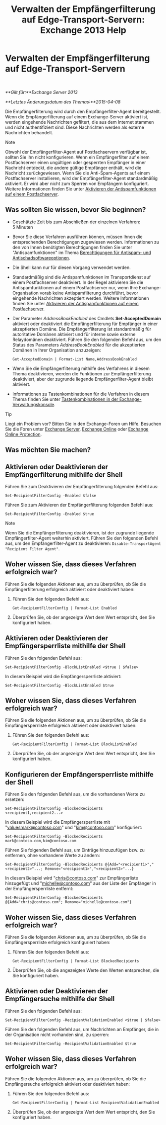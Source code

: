 ﻿---
title: 'Verwalten der Empfängerfilterung auf Edge-Transport-Servern: Exchange 2013 Help'
TOCTitle: Verwalten der Empfängerfilterung auf Edge-Transport-Servern
ms:assetid: f2d0041f-2872-4669-95ec-443233f4956d
ms:mtpsurl: https://technet.microsoft.com/de-de/library/Bb125187(v=EXCHG.150)
ms:contentKeyID: 50477065
ms.date: 05/22/2018
mtps_version: v=EXCHG.150
ms.translationtype: MT
---

# Verwalten der Empfängerfilterung auf Edge-Transport-Servern

 

_**Gilt für:**Exchange Server 2013_

_**Letztes Änderungsdatum des Themas:**2015-04-08_

Die Empfängerfilterung wird durch den Empfängerfilter-Agent bereitgestellt. Wenn die Empfängerfilterung auf einem Exchange-Server aktiviert ist, werden eingehende Nachrichten gefiltert, die aus dem Internet stammen und nicht authentifiziert sind. Diese Nachrichten werden als externe Nachrichten behandelt.


> [!NOTE]
> Obwohl der Empfängerfilter-Agent auf Postfachservern verfügbar ist, sollten Sie ihn nicht konfigurieren. Wenn ein Empfängerfilter auf einem Postfachserver einen ungültigen oder gesperrten Empfänger in einer Nachricht entdeckt, die andere gültige Empfänger enthält, wird die Nachricht zurückgewiesen. Wenn Sie die Anti-Spam-Agents auf einem Postfachserver installieren, wird der Empfängerfilter-Agent standardmäßig aktiviert. Er wird aber nicht zum Sperren von Empfängern konfiguriert. Weitere Informationen finden Sie unter <A href="enable-anti-spam-functionality-on-mailbox-servers-exchange-2013-help.md">Aktivieren der Antispamfunktionen auf einem Postfachserver</A>.



## Was sollten Sie wissen, bevor Sie beginnen?

  - Geschätzte Zeit bis zum Abschließen der einzelnen Verfahren: 5 Minuten

  - Bevor Sie diese Verfahren ausführen können, müssen Ihnen die entsprechenden Berechtigungen zugewiesen werden. Informationen zu den von Ihnen benötigten Berechtigungen finden Sie unter "Antispamfunktionen" im Thema [Berechtigungen für Antispam- und Antischadsoftwareoptionen](anti-spam-and-anti-malware-permissions-exchange-2013-help.md).

  - Die Shell kann nur für diesen Vorgang verwendet werden.

  - Standardmäßig sind die Antispamfunktionen im Transportdienst auf einem Postfachserver deaktiviert. In der Regel aktivieren Sie die Antispamfunktionen auf einem Postfachserver nur, wenn Ihre Exchange-Organisation vorab keine Antispamfilterung durchführt, bevor eingehende Nachrichten akzeptiert werden. Weitere Informationen finden Sie unter [Aktivieren der Antispamfunktionen auf einem Postfachserver](enable-anti-spam-functionality-on-mailbox-servers-exchange-2013-help.md).

  - Der Parameter *AddressBookEnabled* des Cmdlets **Set-AcceptedDomain** aktiviert oder deaktiviert die Empfängerfilterung für Empfänger in einer akzeptierten Domäne. Die Empfängerfilterung ist standardmäßig für autoritative Domänen aktiviert und für interne sowie externe Relaydomänen deaktiviert. Führen Sie den folgenden Befehl aus, um den Status des Parameters *AddressBookEnabled* für die akzeptierten Domänen in Ihrer Organisation anzuzeigen:
    
        Get-AcceptedDomain | Format-List Name,AddressBookEnabled

  - Wenn Sie die Empfängerfilterung mithilfe des Verfahrens in diesem Thema deaktivieren, werden die Funktionen zur Empfängerfilterung deaktiviert, aber der zugrunde liegende Empfängerfilter-Agent bleibt aktiviert.

  - Informationen zu Tastenkombinationen für die Verfahren in diesem Thema finden Sie unter [Tastenkombinationen in der Exchange-Verwaltungskonsole](keyboard-shortcuts-in-the-exchange-admin-center-exchange-online-protection-help.md).


> [!TIP]
> Liegt ein Problem vor? Bitten Sie in den Exchange-Foren um Hilfe. Besuchen Sie die Foren unter <A href="https://go.microsoft.com/fwlink/p/?linkid=60612">Exchange Server</A>, <A href="https://go.microsoft.com/fwlink/p/?linkid=267542">Exchange Online</A> oder <A href="https://go.microsoft.com/fwlink/p/?linkid=285351">Exchange Online Protection</A>.



## Was möchten Sie machen?

## Aktivieren oder Deaktivieren der Empfängerfilterung mithilfe der Shell

Führen Sie zum Deaktivieren der Empfängerfilterung folgenden Befehl aus:

    Set-RecipientFilterConfig -Enabled $false

Führen Sie zum Aktivieren der Empfängerfilterung folgenden Befehl aus:

    Set-RecipientFilterConfig -Enabled $true


> [!NOTE]
> Wenn Sie die Empfängerfilterung deaktivieren, ist der zugrunde liegende Empfängerfilter-Agent weiterhin aktiviert. Führen Sie den folgenden Befehl aus, um den Empfängerfilter-Agent zu deaktivieren: <CODE>Disable-TransportAgent "Recipient Filter Agent"</CODE>.



## Woher wissen Sie, dass dieses Verfahren erfolgreich war?

Führen Sie die folgenden Aktionen aus, um zu überprüfen, ob Sie die Empfängerfilterung erfolgreich aktiviert oder deaktiviert haben:

1.  Führen Sie den folgenden Befehl aus:
    
        Get-RecipientFilterConfig | Format-List Enabled

2.  Überprüfen Sie, ob der angezeigte Wert dem Wert entspricht, den Sie konfiguriert haben.

## Aktivieren oder Deaktivieren der Empfängersperrliste mithilfe der Shell

Führen Sie den folgenden Befehl aus:

    Set-RecipientFilterConfig -BlockListEnabled <$true | $false>

In diesem Beispiel wird die Empfängersperrliste aktiviert:

    Set-RecipientFilterConfig -BlockListEnabled $true

## Woher wissen Sie, dass dieses Verfahren erfolgreich war?

Führen Sie die folgenden Aktionen aus, um zu überprüfen, ob Sie die Empfängersperrliste erfolgreich aktiviert oder deaktiviert haben:

1.  Führen Sie den folgenden Befehl aus:
    
        Get-RecipientFilterConfig | Format-List BlockListEnabled

2.  Überprüfen Sie, ob der angezeigte Wert dem Wert entspricht, den Sie konfiguriert haben.

## Konfigurieren der Empfängersperrliste mithilfe der Shell

Führen Sie den folgenden Befehl aus, um die vorhandenen Werte zu ersetzen:

    Set-RecipientFilterConfig -BlockedRecipients <recipient1,recipient2...>

In diesem Beispiel wird die Empfängersperrliste mit "valuesmark@contoso.com" und "kim@contoso.com" konfiguriert:

    Set-RecipientFilterConfig -BlockedRecipients mark@contoso.com,kim@contoso.com

Führen Sie folgenden Befehl aus, um Einträge hinzuzufügen bzw. zu entfernen, ohne vorhandene Werte zu ändern:

    Set-RecipientFilterConfig -BlockedRecipients @{Add="<recipient1>","<recipient2>"...; Remove="<recipient1>","<recipient2>"...}

In diesem Beispiel wird "chris@contoso.com" zur Empfängerliste hinzugefügt und "michelle@contoso.com" aus der Liste der Empfänger in der Empfängersperrliste entfernt:

    Set-RecipientFilterConfig -BlockedRecipients @{Add="chris@contoso.com"; Remove="michelle@contoso.com"}

## Woher wissen Sie, dass dieses Verfahren erfolgreich war?

Führen Sie die folgenden Aktionen aus, um zu überprüfen, ob Sie die Empfängersperrliste erfolgreich konfiguriert haben:

1.  Führen Sie den folgenden Befehl aus:
    
        Get-RecipientFilterConfig | Format-List BlockedRecipients

2.  Überprüfen Sie, ob die angezeigten Werte den Werten entsprechen, die Sie konfiguriert haben.

## Aktivieren oder Deaktivieren der Empfängersuche mithilfe der Shell

Führen Sie den folgenden Befehl aus:

    Set-RecipientFilterConfig -RecipientValidationEnabled <$true | $false>

Führen Sie den folgenden Befehl aus, um Nachrichten an Empfänger, die in der Organisation nicht vorhanden sind, zu sperren:

    Set-RecipientFilterConfig -RecipientValidationEnabled $true

## Woher wissen Sie, dass dieses Verfahren erfolgreich war?

Führen Sie die folgenden Aktionen aus, um zu überprüfen, ob Sie die Empfängersuche erfolgreich aktiviert oder deaktiviert haben:

1.  Führen Sie den folgenden Befehl aus:
    
        Get-RecipientFilterConfig | Format-List RecipientValidationEnabled

2.  Überprüfen Sie, ob der angezeigte Wert dem Wert entspricht, den Sie konfiguriert haben.


